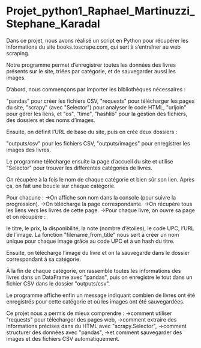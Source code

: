 # Projet_python1_Raphael_Martinuzzi_Stephane_Karadal

Dans ce projet, nous avons réalisé un script en Python pour récupérer les informations du site books.toscrape.com, qui sert à s’entraîner au web scraping.

Notre programme permet d’enregistrer toutes les données des livres présents sur le site, triées par catégorie, et de sauvegarder aussi les images.

D’abord, nous commençons par importer les bibliothèques nécessaires :

"pandas" pour créer les fichiers CSV, "requests" pour télécharger les pages du site, "scrapy" (avec "Selector") pour analyser le code HTML, "urljoin" pour gérer les liens, et "os", "time", "hashlib" pour la gestion des fichiers, des dossiers et des noms d’images.

Ensuite, on définit l’URL de base du site, puis on crée deux dossiers :

"outputs/csv" pour les fichiers CSV,
"outputs/images" pour enregistrer les images des livres.

Le programme télécharge ensuite la page d’accueil du site et utilise "Selector" pour trouver les differentes catégories de livres.

On récupère à la fois le nom de chaque catégorie et bien sûr son lien.
Après ça, on fait une boucle sur chaque catégorie.

Pour chacune :
->On affiche son nom dans la console (pour suivre la progression).
->On télécharge la page correspondante.
->On récupère tous les liens vers les livres de cette page.
->Pour chaque livre, on ouvre sa page et on récupère :

le titre, le prix, la disponibilité, la note (nombre d’étoiles), le code UPC, l’URL de l’image. La fonction "filename_from_title" nous sert à créer un nom unique pour chaque image grâce au code UPC et à un hash du titre.

Ensuite, on télécharge l’image du livre et on la sauvegarde dans le dossier correspondant à sa catégorie.

À la fin de chaque catégorie, on rassemble toutes les informations des livres dans un DataFrame avec "pandas", puis on enregistre le tout dans un fichier CSV dans le dossier "outputs/csv".

Le programme affiche enfin un message indiquant combien de livres ont été enregistrés pour cette catégorie et où les images ont été sauvegardées.

Ce projet nous a permis de mieux comprendre :
->comment utiliser "requests" pour télécharger des pages web,
->comment extraire des informations précises dans du HTML avec "scrapy.Selector",
->comment structurer des données avec "pandas",
->et comment sauvegarder des images et des fichiers CSV automatiquement.

